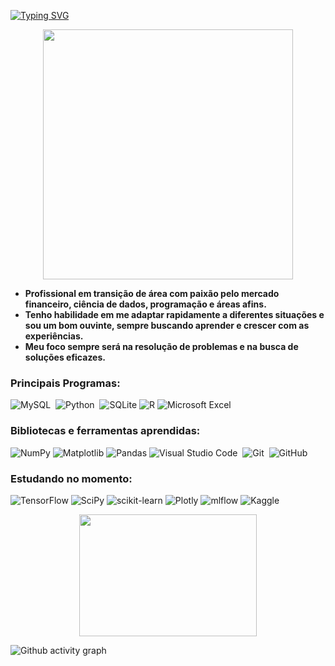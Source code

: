 [![Typing SVG](https://readme-typing-svg.herokuapp.com/?color=00bfbf&size=35&center=true&vCenter=true&width=1000&lines=Hello,+my+name+is+Bruno+Santana;I'm+student+economy+in+UFBA;I+am+technology+enthusiast;I'm+studying+Data+Science;Be+Welcome!+:%29)](https://git.io/typing-svg)

<div align="center">
<img src="https://user-images.githubusercontent.com/115036833/224480574-8b3c46b5-de4d-4e42-a7a9-9d4dc0d1114c.gif" width="400px" />
</div>

* **Profissional em transição de área com paixão pelo mercado financeiro, ciência de dados, programação e áreas afins.**
* **Tenho habilidade em me adaptar rapidamente a diferentes situações e sou um bom ouvinte, sempre buscando aprender e crescer com as experiências.**
* **Meu foco sempre será na resolução de problemas e na busca de soluções eficazes.**

### Principais Programas:
![MySQL](https://img.shields.io/badge/-mysql-0D1117?style=for-the-badge&logo=mysql&labelColor=0D1117)&nbsp;
![Python](https://img.shields.io/badge/-python-0D1117?style=for-the-badge&logo=python&logoColor=1572B6&labelColor=0D1117)&nbsp;
![SQLite](https://img.shields.io/badge/sqlite-%2307405e.svg?style=for-the-badge&logo=sqlite&logoColor=white)
![R](https://img.shields.io/badge/r-%23276DC3.svg?style=for-the-badge&logo=r&logoColor=white)
![Microsoft Excel](https://img.shields.io/badge/Microsoft_Excel-217346?style=for-the-badge&logo=microsoft-excel&logoColor=white)

### Bibliotecas e ferramentas aprendidas:
![NumPy](https://img.shields.io/badge/numpy-%23013243.svg?style=for-the-badge&logo=numpy&logoColor=white)
![Matplotlib](https://img.shields.io/badge/Matplotlib-%23ffffff.svg?style=for-the-badge&logo=Matplotlib&logoColor=black)
![Pandas](https://img.shields.io/badge/pandas-%23150458.svg?style=for-the-badge&logo=pandas&logoColor=white)
![Visual Studio Code](https://img.shields.io/badge/-Visual%20Studio%20Code-0D1117?style=for-the-badge&logo=visual-studio-code&logoColor=0D1117&labelColor=0D1117)&nbsp;
![Git](https://img.shields.io/badge/-Git-0D1117?style=for-the-badge&logo=git&labelColor=0D1117)&nbsp;
![GitHub](https://img.shields.io/badge/-GitHub-0D1117?style=for-the-badge&logo=github&labelColor=0D1117)&nbsp;


  
### Estudando no momento:
![TensorFlow](https://img.shields.io/badge/TensorFlow-%23FF6F00.svg?style=for-the-badge&logo=TensorFlow&logoColor=white)
![SciPy](https://img.shields.io/badge/SciPy-%230C55A5.svg?style=for-the-badge&logo=scipy&logoColor=%white)
![scikit-learn](https://img.shields.io/badge/scikit--learn-%23F7931E.svg?style=for-the-badge&logo=scikit-learn&logoColor=white)
![Plotly](https://img.shields.io/badge/Plotly-%233F4F75.svg?style=for-the-badge&logo=plotly&logoColor=white)
![mlflow](https://img.shields.io/badge/mlflow-%23d9ead3.svg?style=for-the-badge&logo=numpy&logoColor=blue)
![Kaggle](https://img.shields.io/badge/Kaggle-035a7d?style=for-the-badge&logo=kaggle&logoColor=white)


<div align="center">  
    <img width="75%" height="195px" src="https://github-readme-stats.vercel.app/api/top-langs/?username=Bruno-Santana-Eco&layout=compact&hide_border=true&title_color=00bfbf&text_color=00bfbf&bg_color=0d1117" />
</div>

![Github activity graph](https://github-readme-activity-graph.cyclic.app/graph?username=Bruno-Santana-Eco&theme=gotham)


